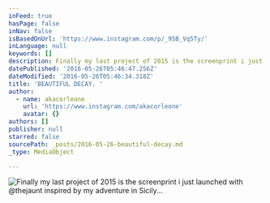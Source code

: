 ```yaml
---
inFeed: true
hasPage: false
inNav: false
isBasedOnUrl: 'https://www.instagram.com/p/_9SB_Vq5Ty/'
inLanguage: null
keywords: []
description: Finally my last project of 2015 is the screenprint i just launched with @thejaunt inspired by my adventure in Sicily...
datePublished: '2016-05-26T05:46:47.256Z'
dateModified: '2016-05-26T05:46:34.318Z'
title: 'BEAUTIFUL DECAY. '
author:
  - name: akacorleone
    url: 'https://www.instagram.com/akacorleone'
    avatar: {}
authors: []
publisher: null
starred: false
sourcePath: _posts/2016-05-26-beautiful-decay.md
_type: MediaObject

---
```

![Finally my last project of 2015 is the screenprint i just launched with @thejaunt inspired by my adventure in Sicily...](https://s3-us-west-2.amazonaws.com/the-grid-img/p/64af2c9c0da4e2b58cc1a3274f417ac72dc50f38.jpg)